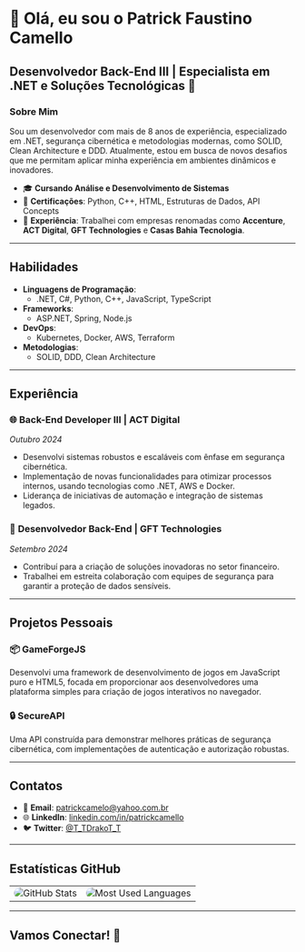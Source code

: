 # 👋 Olá, eu sou o Patrick Faustino Camello

## Desenvolvedor Back-End III | Especialista em .NET e Soluções Tecnológicas 🚀

<!-- ![Imagem de perfil](link-da-imagem) -->

### Sobre Mim

Sou um desenvolvedor com mais de 8 anos de experiência, especializado em .NET, segurança cibernética e metodologias modernas, como SOLID, Clean Architecture e DDD. Atualmente, estou em busca de novos desafios que me permitam aplicar minha experiência em ambientes dinâmicos e inovadores.

- 🎓 **Cursando Análise e Desenvolvimento de Sistemas**
- 🔧 **Certificações**: Python, C++, HTML, Estruturas de Dados, API Concepts
- 💼 **Experiência**: Trabalhei com empresas renomadas como **Accenture**, **ACT Digital**, **GFT Technologies** e **Casas Bahia Tecnologia**.

---

## Habilidades

- **Linguagens de Programação**:
  - .NET, C#, Python, C++, JavaScript, TypeScript
- **Frameworks**:
  - ASP.NET, Spring, Node.js
- **DevOps**:
  - Kubernetes, Docker, AWS, Terraform
- **Metodologias**:
  - SOLID, DDD, Clean Architecture

---

## Experiência

### 🌐 **Back-End Developer III** | **ACT Digital**  
*Outubro 2024*  
- Desenvolvi sistemas robustos e escaláveis com ênfase em segurança cibernética.
- Implementação de novas funcionalidades para otimizar processos internos, usando tecnologias como .NET, AWS e Docker.
- Liderança de iniciativas de automação e integração de sistemas legados.

### 🏦 **Desenvolvedor Back-End** | **GFT Technologies**  
*Setembro 2024*  
- Contribuí para a criação de soluções inovadoras no setor financeiro.
- Trabalhei em estreita colaboração com equipes de segurança para garantir a proteção de dados sensíveis.

---

## Projetos Pessoais

### 📦 **GameForgeJS**  
Desenvolvi uma framework de desenvolvimento de jogos em JavaScript puro e HTML5, focada em proporcionar aos desenvolvedores uma plataforma simples para criação de jogos interativos no navegador.

### 🔒 **SecureAPI**  
Uma API construída para demonstrar melhores práticas de segurança cibernética, com implementações de autenticação e autorização robustas.

---

## Contatos

- 📧 **Email**: [patrickcamelo@yahoo.com.br](mailto:patrickcamelo@yahoo.com.br)
- 🌐 **LinkedIn**: [linkedin.com/in/patrickcamello](https://www.linkedin.com/in/patrickcamello)
- 🐦 **Twitter**: [@T_TDrakoT_T](https://x.com/T_TDrakoT_T)

---

## Estatísticas GitHub

<table align="center" style="border-collapse: collapse;">
  <tr>
    <td align="center" style="border: none;">
      <!-- Widget de Estatísticas do GitHub -->
      <img 
           src="https://github-readme-stats.vercel.app/api?username=drakopit&show_icons=true&theme=radical" 
           alt="GitHub Stats" 
           style="border-radius: 10px;"
      />
    </td>
    <td align="center" style="border: none;">
      <!-- Widget de Linguagens Mais Usadas -->
      <img 
           src="https://github-readme-stats.vercel.app/api/top-langs/?username=drakopit&layout=compact&theme=radical" 
           alt="Most Used Languages" 
           style="border-radius: 10px;"
      />
    </td>
  </tr>
</table>

---

## Vamos Conectar! 🚀
